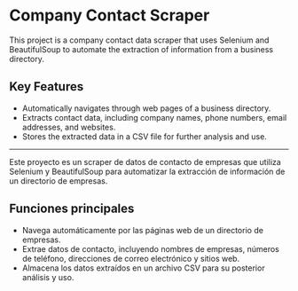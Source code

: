 # Company Contact Scraper
This project is a company contact data scraper that uses Selenium and BeautifulSoup to automate the extraction of information from a business directory.

## Key Features
- Automatically navigates through web pages of a business directory.
- Extracts contact data, including company names, phone numbers, email addresses, and websites.
- Stores the extracted data in a CSV file for further analysis and use.

---

Este proyecto es un scraper de datos de contacto de empresas que utiliza Selenium y BeautifulSoup para automatizar la extracción de información de un directorio de empresas.

## Funciones principales
- Navega automáticamente por las páginas web de un directorio de empresas.
- Extrae datos de contacto, incluyendo nombres de empresas, números de teléfono, direcciones de correo electrónico y sitios web.
- Almacena los datos extraídos en un archivo CSV para su posterior análisis y uso.

